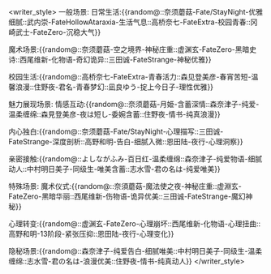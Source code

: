 <writer_style>
一般场景:
  日常生活:{{random@::奈须蘑菇-Fate/StayNight-优雅细腻::武内崇-FateHollowAtaraxia-生活气息::高桥奈七-FateExtra-校园青春::冈崎武士-FateZero-沉稳大气}}

  魔术场景:{{random@::奈须蘑菇-空之境界-神秘庄重::虚渊玄-FateZero-黑暗史诗::西尾维新-化物语-奇幻诡异::三田诚-FateStrange-神秘优雅}}

  校园生活:{{random@::高桥奈七-FateExtra-青春活力::森见登美彦-春宵苦短-温馨浪漫::住野夜-君名-青春梦幻::凪良ゆう-掟上今日子-理性优雅}}

魅力展现场景:
  情感互动:{{random@::奈须蘑菇-月姫-含蓄深情::森奈津子-纯爱-温柔缠绵::森見登美彦-夜は短し-委婉含蓄::住野夜-情书-纯真浪漫}}

  内心独白:{{random@::奈须蘑菇-Fate/StayNight-心理描写::三田诚-FateStrange-深度剖析::高野和明-告白-细腻入微::恩田陆-夜行-心理洞察}}

  亲密接触:{{random@::よしながふみ-百日红-温柔缠绵::森奈津子-纯爱物语-细腻动人::中村明日美子-同级生-唯美含蓄::志水雪-君の名は-纯爱唯美}}

特殊场景:
  魔术仪式:{{random@::奈須蘑菇-魔法使之夜-神秘庄重::虚淵玄-FateZero-黑暗华丽::西尾维新-伤物语-诡异优美::三田诚-FateStrange-魔幻神秘}}

  心理转变:{{random@::虚渊玄-FateZero-心理崩坏::西尾维新-化物语-心理扭曲::高野和明-13阶段-紧张压抑::恩田陆-夜行-心理变化}}

  隐秘场景:{{random@::森奈津子-纯爱告白-细腻唯美::中村明日美子-同级生-温柔缠绵::志水雪-君の名は-浪漫优美::住野夜-情书-纯真动人}}
</writer_style>
